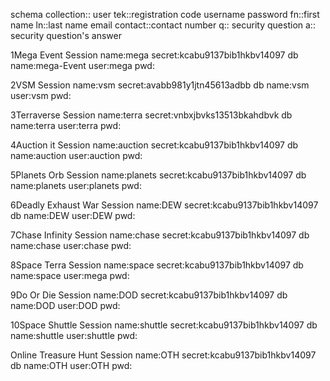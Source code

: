 schema
collection:: user
tek::registration code
username
password
fn::first name
ln::last name
email
contact::contact number
q:: security question
a:: security question's answer


1Mega Event
Session
name:mega
secret:kcabu9137bib1hkbv14097
db name:mega-Event
user:mega
pwd:

2VSM
Session
name:vsm
secret:avabb981y1jtn45613adbb
db name:vsm
user:vsm
pwd:

3Terraverse
Session
name:terra
secret:vnbxjbvks13513bkahdbvk
db name:terra
user:terra
pwd:

4Auction it
Session
name:auction
secret:kcabu9137bib1hkbv14097
db name:auction
user:auction
pwd:

5Planets Orb
Session
name:planets
secret:kcabu9137bib1hkbv14097
db name:planets
user:planets
pwd:

6Deadly Exhaust War
Session
name:DEW
secret:kcabu9137bib1hkbv14097
db name:DEW
user:DEW
pwd:

7Chase Infinity
Session
name:chase
secret:kcabu9137bib1hkbv14097
db name:chase
user:chase
pwd:

8Space Terra
Session
name:space
secret:kcabu9137bib1hkbv14097
db name:space
user:mega
pwd:

9Do Or Die
Session
name:DOD
secret:kcabu9137bib1hkbv14097
db name:DOD
user:DOD
pwd:

10Space Shuttle
Session
name:shuttle
secret:kcabu9137bib1hkbv14097
db name:shuttle
user:shuttle
pwd:

Online Treasure Hunt
Session
name:OTH
secret:kcabu9137bib1hkbv14097
db name:OTH
user:OTH
pwd: